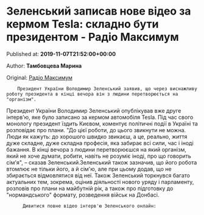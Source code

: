 
# Зеленський записав нове відео за кермом Tesla: складно бути президентом - Радіо Максимум

Published at: **2019-11-07T21:52:00+00:00**

Author: **Тамбовцева Марина**

Original: [Радіо Максимум](https://maximum.fm/zelenskij-zapisav-nove-video-za-kermom-tesla-skladno-buti-prezidentom_n169242)


        Президент України Володимир Зеленський заявив, що через виснажливу ​​роботу президента в кінці вечора він з людини перетворюється на "організм".
      
Президент України Володимир Зеленський опублікував вже друге інтерв'ю, яке було записано за кермом автомобіля Tesla. Під час свого монологу президент їздить Києвом, коментує політичні події в Україні та розповідає про плани.
"До цієї роботи, до цього звикнути не можна. Люди як кажуть: до хорошого швидко звикаєш, а це, реально, життя дуже складне, дуже складна професія, яка забирає всі сили, час і іноді бажання. В кінці вечора з людини перетворюєшся на який організм, який не хоче думати, робити, навіть не розуміє іноді, про що говорить сім'я", – сказав Зеленський.Зеленський також зазначив, що його робота втомлює не тільки його, а й сім'ю, але при цьому додав, що не збирається відмовлятися від неї.
Також Зеленський торкнувся багато актуальних тем, зокрема, оцінив діяльності нового уряду і парламенту, розповів про плани на майбутній рік, а також про підготовку до "нормандського" формату, розведення військ на Донбасі.

        
          Дивитися повне відео інтерв'ю Зеленського онлайн:
        
      
